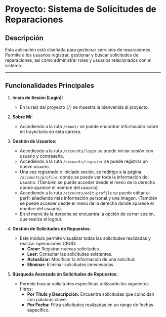 # Proyecto: Sistema de Solicitudes de Reparaciones

## Descripción
Esta aplicación está diseñada para gestionar servicios de reparaciones. Permite a los usuarios registrar, gestionar y buscar solicitudes de reparaciones, así como administrar roles y usuarios relacionados con el sistema.

---

## Funcionalidades Principales

1. **Inicio de Sesión (Login):**
   - En la raíz del proyecto (`/`) se muestra la bienvenida al proyecto.

2. **Sobre Mí:**
   - Accediendo a la ruta `/about/` se puede encontrar información sobre mi trayectoria en esta carrera.

3. **Gestión de Usuarios:**
   - Accediendo a la ruta `/accounts/login` se puede iniciar sesión con usuario y contraseña.
   - Accediendo a la ruta `/accounts/register` se puede registrar un nuevo usuario.
   - Una vez registrado o iniciado sesión, se redirige a la página `/accounts/profile`, donde se puede ver toda la información del usuario. (También se puede acceder desde el menú de la derecha donde aparece el nombre del usuario).
   - Accediendo a la ruta `/accounts/edit-profile` se puede editar el perfil añadiendo más información personal y una imagen. (También se puede acceder desde el menú de la derecha donde aparece el nombre del usuario).
   - En el menú de la derecha se encuentra la opción de cerrar sesión, que realiza el logout.

4. **Gestión de Solicitudes de Repuestos:**
   - Este módulo permite visualizar todas las solicitudes realizadas y realizar operaciones CRUD:
     - **Crear:** Registrar nuevas solicitudes.
     - **Leer:** Consultar las solicitudes existentes.
     - **Actualizar:** Modificar la información de una solicitud.
     - **Eliminar:** Eliminar solicitudes innecesarias.

5. **Búsqueda Avanzada en Solicitudes de Repuestos:**
   - Permite buscar solicitudes específicas utilizando los siguientes filtros:
     - **Por Título y Descripción:** Encuentra solicitudes que coincidan con palabras clave.
     - **Por Fecha:** Filtra solicitudes realizadas en un rango de fechas específico.



